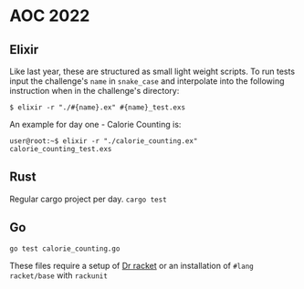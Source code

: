 # AOC 2022

## Elixir

Like last year, these are structured as small light weight scripts.
To run tests input the challenge's `name` in `snake_case` and interpolate into the following instruction when in the challenge's directory:

`$ elixir -r "./#{name}.ex" #{name}_test.exs`

An example for day one - Calorie Counting is:

`user@root:~$ elixir -r "./calorie_counting.ex" calorie_counting_test.exs`

## Rust

Regular cargo project per day. `cargo test`

## Go

`go test calorie_counting.go`

These files require a setup of [Dr racket](https://docs.racket-lang.org/drracket/) or an installation of `#lang racket/base` with `rackunit`
